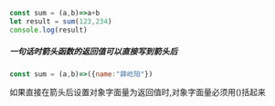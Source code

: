 ```js
const sum = (a,b)=>a+b
let result = sum(123,234)
console.log(result)
```

##### 一句话时箭头函数的返回值可以直接写到箭头后





```js
const sum = (a,b)=>({name:"薛屹阳"})
```

如果直接在箭头后设置对象字面量为返回值时,对象字面量必须用()括起来